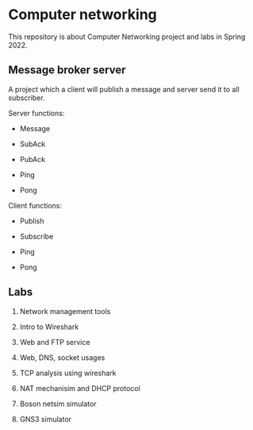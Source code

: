 # Computer networking

This repository is about Computer Networking project and labs in Spring 2022.

## Message broker server

A project which a client will publish a message and server send it to all subscriber.



Server functions:

- Message

- SubAck

- PubAck

- Ping

- Pong

Client functions:

- Publish

- Subscribe

- Ping 

- Pong


## Labs

1. Network management tools

2. Intro to Wireshark

3. Web and FTP service

4. Web, DNS, socket usages

5. TCP analysis using wireshark

6. NAT mechanisim and DHCP protocol

7. Boson netsim simulator

8. GNS3 simulator
